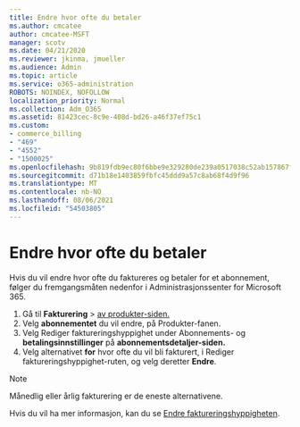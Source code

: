 ```yaml
---
title: Endre hvor ofte du betaler
ms.author: cmcatee
author: cmcatee-MSFT
manager: scotv
ms.date: 04/21/2020
ms.reviewer: jkinma, jmueller
ms.audience: Admin
ms.topic: article
ms.service: o365-administration
ROBOTS: NOINDEX, NOFOLLOW
localization_priority: Normal
ms.collection: Adm_O365
ms.assetid: 81423cec-8c9e-408d-bd26-a46f37ef75c1
ms.custom:
- commerce_billing
- "469"
- "4552"
- "1500025"
ms.openlocfilehash: 9b819fdb9ec80f6bbe9e329280de239a0517038c52ab157867f3065505acca90
ms.sourcegitcommit: d71b18e1403859fbfc45ddd9a57c8ab68f4d9f96
ms.translationtype: MT
ms.contentlocale: nb-NO
ms.lasthandoff: 08/06/2021
ms.locfileid: "54503805"
---
```

# <a name="change-how-often-you-pay"></a>Endre hvor ofte du betaler

Hvis du vil endre hvor ofte du faktureres og betaler for et abonnement, følger du fremgangsmåten nedenfor i Administrasjonssenter for Microsoft 365.

1. Gå til **Fakturering**  >  [av produkter-siden.](https://go.microsoft.com/fwlink/p/?linkid=842054)
2. Velg **abonnementet** du vil endre, på Produkter-fanen.
3. Velg Rediger faktureringshyppighet under Abonnements- og **betalingsinnstillinger** på **abonnementsdetaljer-siden.**
4. Velg alternativet **for** hvor ofte du vil bli fakturert, i Rediger faktureringshyppighet-ruten, og velg deretter **Endre**.

> [!NOTE]
> Månedlig eller årlig fakturering er de eneste alternativene.

Hvis du vil ha mer informasjon, kan du se [Endre faktureringshyppigheten](/microsoft-365/commerce/billing-and-payments/change-payment-frequency).